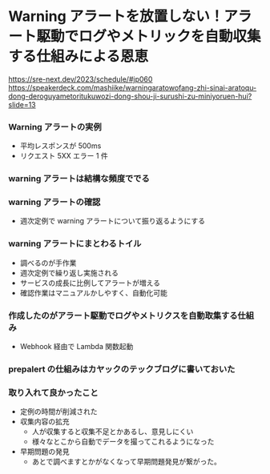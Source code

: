 # Warning アラートを放置しない！アラート駆動でログやメトリックを自動収集する仕組みによる恩恵

https://sre-next.dev/2023/schedule/#jp060
https://speakerdeck.com/mashiike/warningaratowofang-zhi-sinai-aratoqu-dong-deroguyametoritukuwozi-dong-shou-ji-surushi-zu-miniyoruen-hui?slide=13

### Warning アラートの実例

- 平均レスポンスが 500ms
- リクエスト 5XX エラー 1 件

### warning アラートは結構な頻度ででる

### warning アラートの確認

- 週次定例で warning アラートについて振り返るようにする

### warning アラートにまとわるトイル

- 調べるのが手作業
- 週次定例で繰り返し実施される
- サービスの成長に比例してアラートが増える
- 確認作業はマニュアルかしやすく、自動化可能

### 作成したのがアラート駆動でログやメトリクスを自動取集する仕組み

- Webhook 経由で Lambda 関数起動

### prepalert の仕組みはカヤックのテックブログに書いておいた

### 取り入れて良かったこと

- 定例の時間が削減された
- 収集内容の拡充
  - 人が収集すると収集不足とかあるし、意見しにくい
  - 様々なとこから自動でデータを撮ってこれるようになった
- 早期問題の発見
  - あとで調べますとかがなくなって早期問題発見が繋がった。
